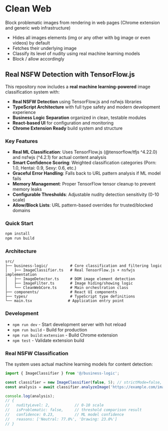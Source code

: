 # Clean Web

Block problematic images from rendering in web pages (Chrome extension and generic web infrastructure)

- Hides all images elements (img or any other with bg image or even videos) by default
- Fetches their underlying image
- Classify its level of nudity using real machine learning models 
- Block / allow accordingly

## Real NSFW Detection with TensorFlow.js

This repository now includes a **real machine learning-powered** image classification system with:

- **Real NSFW Detection** using TensorFlow.js and nsfwjs libraries
- **TypeScript Architecture** with full type safety and modern development experience  
- **Business Logic Separation** organized in clean, testable modules
- **React-based UI** for configuration and monitoring
- **Chrome Extension Ready** build system and structure

### Key Features

- **Real ML Classification**: Uses TensorFlow.js (@tensorflow/tfjs ^4.22.0) and nsfwjs (^4.2.1) for actual content analysis
- **Smart Confidence Scoring**: Weighted classification categories (Porn: 1.0, Hentai: 0.9, Sexy: 0.6, etc.)
- **Graceful Error Handling**: Falls back to URL pattern analysis if ML model fails
- **Memory Management**: Proper TensorFlow tensor cleanup to prevent memory leaks
- **Configurable Thresholds**: Adjustable nudity detection sensitivity (0-10 scale)
- **Allow/Block Lists**: URL pattern-based overrides for trusted/blocked domains

### Quick Start

```bash
npm install
npm run build
```

### Architecture

```
src/
├── business-logic/          # Core classification and filtering logic
│   ├── ImageClassifier.ts   # Real TensorFlow.js + nsfwjs implementation
│   ├── ImageDetector.ts     # DOM image element detection
│   ├── ImageFilter.ts       # Image hiding/showing logic
│   └── CleanWebCore.ts      # Main orchestration class
├── components/              # React UI components
├── types/                   # TypeScript type definitions
└── main.tsx                # Application entry point
```

### Development

- `npm run dev` - Start development server with hot reload
- `npm run build` - Build for production
- `npm run build:extension` - Build Chrome extension
- `npm test` - Validate extension build

### Real NSFW Classification

The system uses actual machine learning models for content detection:

```typescript
import { ImageClassifier } from '@/business-logic';

const classifier = new ImageClassifier(false, 5); // strictMode=false, threshold=5
const analysis = await classifier.analyzeImage('https://example.com/image.jpg');

console.log(analysis);
// {
//   nudityLevel: 2,           // 0-10 scale
//   isProblematic: false,     // threshold comparison result  
//   confidence: 0.23,         // ML model confidence
//   reasons: ['Neutral: 77.0%', 'Drawing: 23.0%']
// }
```
